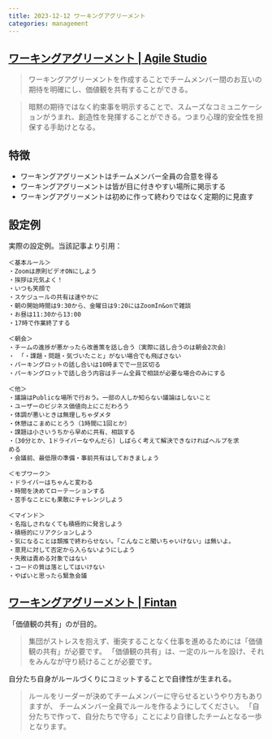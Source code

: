 ```yaml
---
title: 2023-12-12 ワーキングアグリーメント
categories: management
---
```


## [ワーキングアグリーメント \| Agile Studio](https://www.agile-studio.jp/post/apm-working-agreement)

> ワーキングアグリーメントを作成することでチームメンバー間のお互いの期待を明確にし、価値観を共有することができる。

> 暗黙の期待ではなく約束事を明示することで、スムーズなコミュニケーションがうまれ、創造性を発揮することができる。つまり心理的安全性を担保する手助けとなる。

## 特徴

- ワーキングアグリーメントはチームメンバー全員の合意を得る
- ワーキングアグリーメントは皆が目に付きやすい場所に掲示する
- ワーキングアグリーメントは初めに作って終わりではなく定期的に見直す

## 設定例

実際の設定例。当該記事より引用：

```
＜基本ルール＞
・Zoomは原則ビデオONにしよう
・挨拶は元気よく！
・いつも笑顔で
・スケジュールの共有は速やかに
・朝の開始時間は9:30から、金曜日は9:20にはZoomIn&onで雑談
・お昼は11:30から13:00
・17時で作業終了する

＜朝会＞
・チームの進捗が悪かったら改善策を話し合う〔実際に話し合うのは朝会2次会〕
・ 「・課題・問題・気づいたこと」がない場合でも飛ばさない
・パーキングロットの話し合いは10時までで一旦区切る
・パーキングロットで話し合う内容はチーム全員で相談が必要な場合のみにする

＜他＞
・議論はPublicな場所で行おう。一部の人しか知らない議論はしないこと
・ユーザーのビジネス価値向上にこだわろう
・体調が悪いときは無理しちゃダメタ
・休憩はこまめにとろう（1時間に1回とか〕
・課題は小さいうちから早めに共有、相談する
・〔30分とか、1ドライバーなやんだら〕しばらく考えて解決できなければヘルプを求
める
・会議前、最低限の準備・事前共有はしておきましょう

＜モブワーク＞
・ドライバーはちゃんと変わる
・時間を決めてローテーションする
・苦手なことにも果敢にチャレンジしよう

＜マインド＞
・名指しされなくても積極的に発言しよう
・積極的にリアクションしよう
・気になることは類推で終わらせない。「こんなこと聞いちゃいけない」は無いよ。
・意見に対して否定から入らないようにしよう
・失敗は責める対象ではない
・コードの質は落としてはいけない
・やばいと思ったら緊急会議
```

## [ワーキングアグリーメント \| Fintan](https://fintan.jp/page/274/)

「価値観の共有」のが目的。

> 集団がストレスを抱えず、衝突することなく仕事を進めるためには「価値観の共有」が必要です。
>「価値観の共有」は、一定のルールを設け、それをみんなが守り続けることが必要です。

自分たち自身がルールづくりにコミットすることで自律性が生まれる。

> ルールをリーダーが決めてチームメンバーに守らせるというやり方もありますが、
> チームメンバー全員でルールを作るようにしてください。
> 「自分たちで作って、自分たちで守る」ことにより自律したチームとなる一歩となります。
